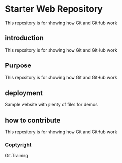 # Starter Web Repository

This repository is for showing how Git and GitHub work

## introduction

This repository is for showing how Git and GitHub work

## Purpose

This repository is for showing how Git and GitHub work

## deployment

Sample website with plenty of files for demos

## how to contribute

This repository is for showing how Git and GitHub work

### Coptyright
Git.Training 
